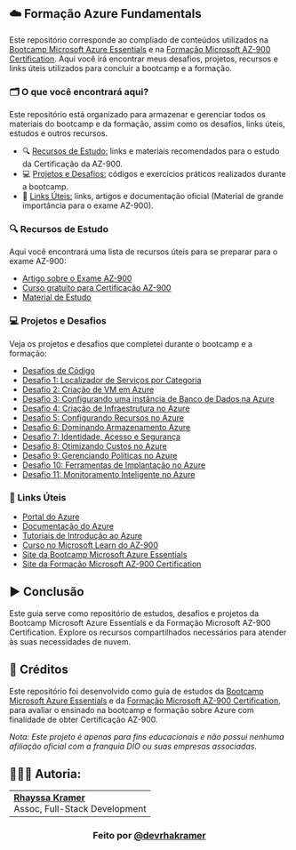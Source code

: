 ## ☁️ Formação Azure Fundamentals

Este repositório corresponde ao compliado de conteúdos utilizados na [Bootcamp Microsoft Azure Essentials](https://www.dio.me/bootcamp/microsoft-azure-essentials?ref=AFOXWYVRXGV9) e na [Formação Microsoft AZ-900 Certification](https://web.dio.me/track/formacao-microsoft-az-900-certification). Aqui você irá encontrar meus desafios, projetos, recursos e links úteis utilizados para concluir a bootcamp e a formação.

### 🗂️ O que você encontrará aqui?
Este repositório está organizado para armazenar e gerenciar todos os materiais do bootcamp e da formação, assim como os desafios, links úteis, estudos e outros recursos.

- 🔍 [Recursos de Estudo:](https://github.com/rhayssakramer/formacao-azure-fundamentals/tree/main?tab=readme-ov-file#-recursos-de-estudo) links e materiais recomendados para o estudo da Certificação da AZ-900.
- 💻 [Projetos e Desafios:](https://github.com/rhayssakramer/formacao-azure-fundamentals?tab=readme-ov-file#-projetos-e-desafios) códigos e exercícios práticos realizados durante a bootcamp.
- 🔗 [Links Úteis:](https://github.com/rhayssakramer/formacao-azure-fundamentals?tab=readme-ov-file#-links-%C3%BAteis) links, artigos e documentação oficial (Material de grande importância para o exame AZ-900).

### 🔍 Recursos de Estudo
Aqui você encontrará uma lista de recursos úteis para se preparar para o exame AZ-900:

- [Artigo sobre o Exame AZ-900](https://medium.com/@shalinds/my-two-week-journey-to-passing-the-az-900-exam-122f5f1e3732)
- [Curso gratuito para Certificação AZ-900](https://www.youtube.com/playlist?list=PL_yq9hmeKAk_rUvgo0KECZYI1bKzcyncC)
- [Material de Estudo](https://www.youtube.com/watch?v=h5PNYnwApkM&list=PL_yq9hmeKAk_rUvgo0KECZYI1bKzcyncC&index=1)

### 💻 Projetos e Desafios  
Veja os projetos e desafios que completei durante o bootcamp e a formação:
- [Desafios de Código](https://github.com/rhayssakramer/formacao-azure-fundamentals/tree/main/Desafios-de-Codigo/Modulo%2303)
- [Desafio 1: Localizador de Serviços por Categoria](https://github.com/rhayssakramer/formacao-azure-fundamentals/tree/main/Desafio%2301-Criacao-de-Guia-de-Localizador-de-Servicos-por-Categoria-na-Azure)
- [Desafio 2: Criação de VM em Azure](https://github.com/rhayssakramer/formacao-azure-fundamentals/tree/main/Desafio%2302-Criacao-de-VM-em-Azure)
- [Desafio 3: Configurando uma instância de Banco de Dados na Azure](https://github.com/rhayssakramer/formacao-azure-fundamentals/tree/main/Desafio%2303-Configurando-uma-instancia-de-Banco-de-Dados-na-Azure)
- [Desafio 4: Criação de Infraestrutura no Azure](https://github.com/rhayssakramer/formacao-azure-fundamentals/tree/main/Desafio%2304-Construindo-Arquiteturas-no-Azure)
- [Desafio 5: Configurando Recursos no Azure](https://github.com/rhayssakramer/formacao-azure-fundamentals/tree/main/Desafio%2305-Configurando-Recursos-no-Azure)
- [Desafio 6: Dominando Armazenamento Azure](https://github.com/rhayssakramer/formacao-azure-fundamentals/tree/main/Desafio%2306-Dominando-Armazenamento-no-Azure)
- [Desafio 7: Identidade, Acesso e Segurança](https://github.com/rhayssakramer/formacao-azure-fundamentals/tree/main/Desafio%2307-Identidade-Acesso-e-Seguranca)
- [Desafio 8: Otimizando Custos no Azure](https://github.com/rhayssakramer/formacao-azure-fundamentals/tree/main/Desafio%2308-Otimizando-Custos-no-Azure)
- [Desafio 9: Gerenciando Políticas no Azure](https://github.com/rhayssakramer/formacao-azure-fundamentals/tree/main/Desafio%2309-Gerenciando-Politicas-no-Azure)
- [Desafio 10: Ferramentas de Implantação no Azure](https://github.com/rhayssakramer/formacao-azure-fundamentals/tree/main/Desafio%2310-Ferramentas-de-Implantacao-no-Azure)
- [Desafio 11: Monitoramento Inteligente no Azure](https://github.com/rhayssakramer/formacao-azure-fundamentals/tree/main/Desafio%2311-Monitoramento-Inteligente-no-Azure)

### 🔗 Links Úteis
- [Portal do Azure](https://portal.azure.com/)
- [Documentação do Azure](https://docs.microsoft.com/azure/)
- [Tutoriais de Introdução ao Azure](https://docs.microsoft.com/learn/paths/azure-fundamentals/)
- [Curso no Microsoft Learn do AZ-900](https://learn.microsoft.com/pt-br/training/courses/az-900t00)
- [Site da Bootcamp Microsoft Azure Essentials](https://www.dio.me/bootcamp/microsoft-azure-essentials?ref=AFOXWYVRXGV9)
- [Site da Formação Microsoft AZ-900 Certification](https://web.dio.me/track/formacao-microsoft-az-900-certification)

## ▶️ Conclusão
Este guia serve como repositório de estudos, desafios e projetos da Bootcamp Microsoft Azure Essentials e da Formação Microsoft AZ-900 Certification. Explore os recursos compartilhados necessários para atender às suas necessidades de nuvem.

## 🔗 Créditos
Este repositório foi desenvolvido como guia de estudos da [Bootcamp Microsoft Azure Essentials](https://www.dio.me/bootcamp/microsoft-azure-essentials?ref=AFOXWYVRXGV9) e da [Formação Microsoft AZ-900 Certification](https://web.dio.me/track/formacao-microsoft-az-900-certification), para avaliar o ensinado na bootcamp e formação sobre Azure com finalidade de obter Certificação AZ-900.

*Nota: Este projeto é apenas para fins educacionais e não possui nenhuma afiliação oficial com a franquia DIO ou suas empresas associadas.*

## 👩🏼‍💻 Autoria:
<table style="border=0">
  <tr>
    <td align="left">
      <a href="https://github.com/rhayssakramer">
        <span><b>Rhayssa Kramer</b></span>
      </a>
      <br>
      <span>Assoc, Full-Stack Development</span>
    </td>
  </tr>
</table>

### <div align="center">Feito por <a href="https://github.com/rhayssakramer">@devrhakramer</a></div>
